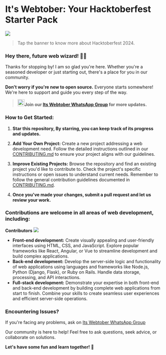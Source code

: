 # **It's Webtober: Your Hacktoberfest Starter Pack**

<a href="https://hacktoberfest.com/" ><img src="https://hacktoberfest.com/_next/static/media/logo-hacktoberfest-11--footer.cc639da3.svg" ></a>

> Tap the banner to know more about Hacktoberfest 2024.


### Hey there, future web wizard! 🧙‍♂️

Thanks for stopping by! I am so glad you're here. Whether you're a seasoned developer or just starting out, there's a place for you in our community.

**Don't worry if you're new to open source.** Everyone starts somewhere! We're here to support and guide you every step of the way. 

>  <a href="https://chat.whatsapp.com/HfqDn52yy6l8T2d6fL0hKU" ></a><img src="https://logos-world.net/wp-content/uploads/2020/05/Logo-WhatsApp.png" width="22px" >**Join our [Its Webtober WhatsApp Group](https://chat.whatsapp.com/HfqDn52yy6l8T2d6fL0hKU) for more updates.**</a>

### **How to Get Started:**

1. **Star this repository, By starring, you can keep track of its progress and updates.**
   
2. **Add Your Own Project:** Create a new project addressing a web development need. Follow the detailed instructions outlined in our [CONTRIBUTING.md](CONTRIBUTING.md) to ensure your project aligns with our guidelines.

3. **Improve Existing Projects:**  Browse the repository and find an existing project you'd like to contribute to. Check the project's specific instructions or open issues to understand current needs. Remember to follow the general contribution guidelines documented in [CONTRIBUTING.md](CONTRIBUTING.md).

4. **Once you've made your changes, submit a pull request and let us review your work.**

### **Contributions are welcome in all areas of web development, including:**

**Contributors**
<a href="https://github.com/sudo-parnab/Its-webtober/graphs/contributors"> 
<img src="https://contrib.rocks/image?repo=sudo-parnab/Its-webtober" /> </a>

  * **Front-end development:** Create visually appealing and user-friendly interfaces using HTML, CSS, and JavaScript. Explore popular frameworks like React, Angular, or Vue to streamline development and build complex applications.
  * **Back-end development:** Develop the server-side logic and functionality of web applications using languages and frameworks like Node.js, Python (Django, Flask), or Ruby on Rails. Handle data storage, processing, and API interactions.
  * **Full-stack development:** Demonstrate your expertise in both front-end and back-end development by building complete web applications from start to finish. Combine your skills to create seamless user experiences and efficient server-side operations.

### **Encountering Issues?**

If you're facing any problems, ask on [Its Webtober WhatsApp Group](https://chat.whatsapp.com/HfqDn52yy6l8T2d6fL0hKU)

Our community is here to help! Feel free to ask questions, seek advice, or collaborate on solutions.

**Let's have some fun and learn together!** 🎉

